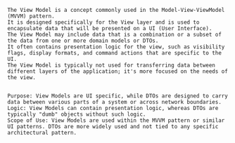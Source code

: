     The View Model is a concept commonly used in the Model-View-ViewModel (MVVM) pattern.
    It is designed specifically for the View layer and is used to encapsulate data that will be presented on a UI (User Interface).
    The View Model may include data that is a combination or a subset of the data from one or more domain models or DTOs.
    It often contains presentation logic for the view, such as visibility flags, display formats, and command actions that are specific to the UI.
    The View Model is typically not used for transferring data between different layers of the application; it's more focused on the needs of the view.


    Purpose: View Models are UI specific, while DTOs are designed to carry data between various parts of a system or across network boundaries.
    Logic: View Models can contain presentation logic, whereas DTOs are typically "dumb" objects without such logic.
    Scope of Use: View Models are used within the MVVM pattern or similar UI patterns. DTOs are more widely used and not tied to any specific architectural pattern.